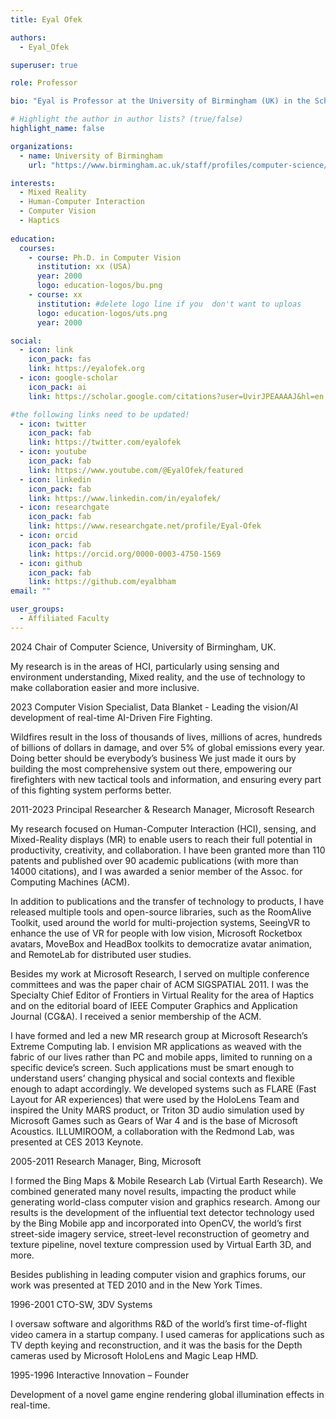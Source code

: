 ```yaml
---
title: Eyal Ofek

authors:
  - Eyal_Ofek

superuser: true

role: Professor

bio: "Eyal is Professor at the University of Birmingham (UK) in the School of Computer Science."

# Highlight the author in author lists? (true/false)
highlight_name: false

organizations:
  - name: University of Birmingham
    url: "https://www.birmingham.ac.uk/staff/profiles/computer-science/academic-staff/ofek-eyal"

interests:
  - Mixed Reality
  - Human-Computer Interaction
  - Computer Vision
  - Haptics
 
education:
  courses:
    - course: Ph.D. in Computer Vision
      institution: xx (USA)
      year: 2000
      logo: education-logos/bu.png
    - course: xx
      institution: #delete logo line if you  don't want to uploas
      logo: education-logos/uts.png
      year: 2000

social:
  - icon: link
    icon_pack: fas
    link: https://eyalofek.org
  - icon: google-scholar
    icon_pack: ai
    link: https://scholar.google.com/citations?user=UvirJPEAAAAJ&hl=en

#the following links need to be updated!
  - icon: twitter
    icon_pack: fab
    link: https://twitter.com/eyalofek
  - icon: youtube
    icon_pack: fab
    link: https://www.youtube.com/@EyalOfek/featured
  - icon: linkedin
    icon_pack: fab
    link: https://www.linkedin.com/in/eyalofek/
  - icon: researchgate
    icon_pack: fab
    link: https://www.researchgate.net/profile/Eyal-Ofek
  - icon: orcid
    icon_pack: fab
    link: https://orcid.org/0000-0003-4750-1569
  - icon: github
    icon_pack: fab
    link: https://github.com/eyalbham
email: ""

user_groups:
  - Affiliated Faculty
---
```



2024 Chair of Computer Science, University of Birmingham, UK.

My research is in the areas of HCI, particularly using sensing and environment understanding, Mixed reality, and the use of technology to make collaboration easier and more inclusive.


2023 Computer Vision Specialist, Data Blanket - Leading the vision/AI development of real-time AI-Driven Fire Fighting.

Wildfires result in the loss of thousands of lives, millions of acres, hundreds of billions of dollars in damage, and over 5% of global emissions every year. Doing better should be everybody’s business ‍We just made it ours by building the most comprehensive system out there, empowering our firefighters with new tactical tools and information, and ensuring every part of this fighting system performs better.

2011-2023 Principal Researcher & Research Manager, Microsoft Research

My research focused on Human-Computer Interaction (HCI), sensing, and Mixed-Reality displays (MR) to enable users to reach their full potential in productivity, creativity, and collaboration. I have been granted more than 110 patents and published over 90 academic publications (with more than 14000 citations), and I was awarded a senior member of the Assoc. for Computing Machines (ACM).

In addition to publications and the transfer of technology to products, I have released multiple tools and open-source libraries, such as the RoomAlive Toolkit, used around the world for multi-projection systems, SeeingVR to enhance the use of VR for people with low vision, Microsoft Rocketbox avatars, MoveBox and HeadBox toolkits to democratize avatar animation, and RemoteLab for distributed user studies.

Besides my work at Microsoft Research, I served on multiple conference committees and was the paper chair of ACM SIGSPATIAL 2011. I was the Specialty Chief Editor of Frontiers in Virtual Reality for the area of Haptics and on the editorial board of IEEE Computer Graphics and Application Journal (CG&A). I received a senior membership of the ACM.

I have formed and led a new MR research group at Microsoft Research’s Extreme Computing lab. I envision MR applications as weaved with the fabric of our lives rather than PC and mobile apps, limited to running on a specific device’s screen. Such applications must be smart enough to understand users’ changing physical and social contexts and flexible enough to adapt accordingly. We developed systems such as FLARE (Fast Layout for AR experiences) that were used by the HoloLens Team and inspired the Unity MARS product, or Triton 3D audio simulation used by Microsoft Games such as Gears of War 4 and is the base of Microsoft Acoustics. ILLUMIROOM, a collaboration with the Redmond Lab, was presented at CES 2013 Keynote.


2005-2011 Research Manager, Bing, Microsoft

I formed the Bing Maps & Mobile Research Lab (Virtual Earth Research). We combined generated many novel results, impacting the product while generating world-class computer vision and graphics research. Among our results is the development of the influential text detector technology used by the Bing Mobile app and incorporated into OpenCV, the world’s first street-side imagery service, street-level reconstruction of geometry and texture pipeline, novel texture compression used by Virtual Earth 3D, and more.

Besides publishing in leading computer vision and graphics forums, our work was presented at TED 2010 and in the New York Times.


1996-2001 CTO-SW, 3DV Systems 

I oversaw software and algorithms R&D of the world’s first time-of-flight video camera in a startup company. I used cameras for applications such as TV depth keying and reconstruction, and it was the basis for the Depth cameras used by Microsoft HoloLens and Magic Leap HMD.


1995-1996 Interactive Innovation – Founder

Development of a novel game engine rendering global illumination effects in real-time. 


